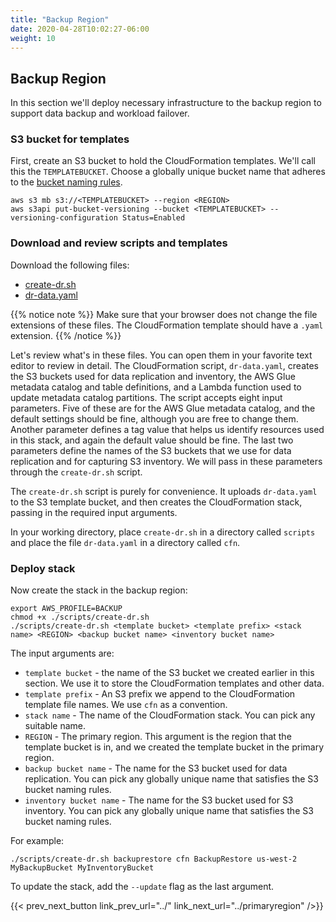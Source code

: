 ```yaml
---
title: "Backup Region"
date: 2020-04-28T10:02:27-06:00
weight: 10
---
```


## Backup Region

In this section we'll deploy necessary infrastructure to the backup region to support data backup and workload failover.  

### S3 bucket for templates

First, create an S3 bucket to hold the CloudFormation templates.  We'll call this the `TEMPLATEBUCKET`.  Choose a globally unique bucket name that adheres to the [bucket naming rules](https://docs.aws.amazon.com/AmazonS3/latest/userguide/bucketnamingrules.html).

    aws s3 mb s3://<TEMPLATEBUCKET> --region <REGION>
    aws s3api put-bucket-versioning --bucket <TEMPLATEBUCKET> --versioning-configuration Status=Enabled

### Download and review scripts and templates

Download the following files:

* [create-dr.sh](/Reliability/200_Backup_Restore_Failback_Analytics/Code/scripts/create-dr.sh)
* [dr-data.yaml](/Reliability/200_Backup_Restore_Failback_Analytics/Code/cfn/dr-data.yaml)

{{% notice note %}}
Make sure that your browser does not change the file extensions of these files. The CloudFormation template should have a `.yaml` extension.
{{% /notice %}}

Let's review what's in these files.  You can open them in your favorite text editor to review in detail.  The CloudFormation script, `dr-data.yaml`, creates the S3 buckets used for data replication and inventory, the AWS Glue metadata catalog and table definitions, and a Lambda function used to update metadata catalog partitions.  The script accepts eight input parameters.  Five of these are for the AWS Glue metadata catalog, and the default settings should be fine, although you are free to change them.  Another parameter defines a tag value that helps us identify resources used in this stack, and again the default value should be fine.  The last two parameters define the names of the S3 buckets that we use for data replication and for capturing S3 inventory.  We will pass in these parameters through the `create-dr.sh` script.

The `create-dr.sh` script is purely for convenience.  It uploads `dr-data.yaml` to the S3 template bucket, and then creates the CloudFormation stack, passing in the required input arguments.

In your working directory, place `create-dr.sh` in a directory called `scripts` and place the file `dr-data.yaml` in a directory called `cfn`.

### Deploy stack

Now create the stack in the backup region:

    export AWS_PROFILE=BACKUP
    chmod +x ./scripts/create-dr.sh
    ./scripts/create-dr.sh <template bucket> <template prefix> <stack name> <REGION> <backup bucket name> <inventory bucket name> 

The input arguments are:

* `template bucket` - the name of the S3 bucket we created earlier in this section.  We use it to store the CloudFormation templates and other data.
* `template prefix` - An S3 prefix we append to the CloudFormation template file names.  We use `cfn` as a convention.
* `stack name` - The name of the CloudFormation stack.  You can pick any suitable name.
* `REGION` - The primary region.  This argument is the region that the template bucket is in, and we created the template bucket in the primary region.
* `backup bucket name` - The name for the S3 bucket used for data replication.  You can pick any globally unique name that satisfies the S3 bucket naming rules.
* `inventory bucket name` - The name for the S3 bucket used for S3 inventory.  You can pick any globally unique name that satisfies the S3 bucket naming rules.

For example:

    ./scripts/create-dr.sh backuprestore cfn BackupRestore us-west-2 MyBackupBucket MyInventoryBucket 

To update the stack, add the `--update` flag as the last argument.

{{< prev_next_button link_prev_url="../" link_next_url="../primaryregion" />}}

